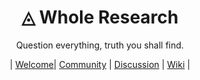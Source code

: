<h1 align="center">◬ Whole Research</h1>
<p align="center">Question everything, truth you shall find.</p>
<p align="center">| <a href="">Welcome</a>| <a href="/community">Community</a> | <a href="">Discussion</a> | <a href="">Wiki</a> |</p>
